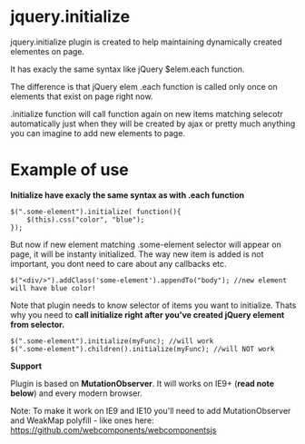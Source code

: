 # jquery.initialize

jquery.initialize plugin is created to help maintaining dynamically created elementes on page.

It has exacly the same syntax like jQuery $elem.each function. 

The difference is that jQuery elem .each function is called only once on elements that exist on page right now. 

.initialize function will call function again on new items matching selecotr automatically just when they will be created by ajax or pretty much anything you can imagine to add new elements to page.

# Example of use
  
  **Initialize have exacly the same syntax as with .each function**
  
	$(".some-element").initialize( function(){
		$(this).css("color", "blue");
	});
	
  But now if new element matching .some-element selector will appear on page, it will be instanty initialized. The way new item is added is not important, you dont need to care about any callbacks etc.
  
	$("<div/>").addClass('some-element').appendTo("body"); //new element will have blue color!
	

Note that plugin needs to know selector of items you want to initialize. Thats why you need to **call initialize right after you've created jQuery element from selector.**

	$(".some-element").initialize(myFunc); //will work
	$(".some-element").children().initialize(myFunc); //will NOT work

	

**Support**

Plugin is based on **MutationObserver**. It will works on IE9+ (**read note below**) and every modern browser.

Note: To make it work on IE9 and IE10 you'll need to add MutationObserver and WeakMap polyfill - like ones here: <https://github.com/webcomponents/webcomponentsjs>
